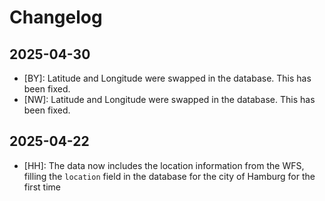 # Changelog

## 2025-04-30
- [BY]: Latitude and Longitude were swapped in the database. This has been fixed.
- [NW]: Latitude and Longitude were swapped in the database. This has been fixed.

## 2025-04-22
- [HH]: The data now includes the location information from the WFS, filling the `location` field in the database
  for the city of Hamburg for the first time
